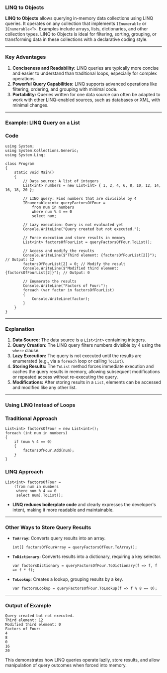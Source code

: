 ### **LINQ to Objects**

**LINQ to Objects** allows querying in-memory data collections using LINQ queries. It operates on any collection that
implements `IEnumerable` or `IEnumerable<T>`. Examples include arrays, lists, dictionaries, and other collection types.
LINQ to Objects is ideal for filtering, sorting, grouping, or transforming data in these collections with a declarative
coding style.

* * * * *

### **Key Advantages**

1. **Conciseness and Readability:** LINQ queries are typically more concise and easier to understand than traditional
   loops, especially for complex operations.
2. **Powerful Query Capabilities:** LINQ supports advanced operations like filtering, ordering, and grouping with
   minimal code.
3. **Portability:** Queries written for one data source can often be adapted to work with other LINQ-enabled sources,
   such as databases or XML, with minimal changes.

* * * * *

### **Example: LINQ Query on a List**

### **Code**

```
using System;
using System.Collections.Generic;
using System.Linq;

class Program
{
    static void Main()
    {
        // Data source: A list of integers
        List<int> numbers = new List<int> { 1, 2, 4, 6, 8, 10, 12, 14, 16, 18, 20 };

        // LINQ query: Find numbers that are divisible by 4
        IEnumerable<int> queryFactorsOfFour =
            from num in numbers
            where num % 4 == 0
            select num;

        // Lazy execution: Query is not evaluated yet
        Console.WriteLine("Query created but not executed.");

        // Force execution and store results in memory
        List<int> factorsOfFourList = queryFactorsOfFour.ToList();

        // Access and modify the results
        Console.WriteLine($"Third element: {factorsOfFourList[2]}"); // Output: 12
        factorsOfFourList[2] = 0; // Modify the result
        Console.WriteLine($"Modified third element: {factorsOfFourList[2]}"); // Output: 0

        // Enumerate the results
        Console.WriteLine("Factors of Four:");
        foreach (var factor in factorsOfFourList)
        {
            Console.WriteLine(factor);
        }
    }
}

```

* * * * *

### **Explanation**

1. **Data Source:** The data source is a `List<int>` containing integers.
2. **Query Creation:** The LINQ query filters numbers divisible by 4 using the `where` clause.
3. **Lazy Execution:** The query is not executed until the results are enumerated (e.g., via a `foreach` loop or calling
   `ToList`).
4. **Storing Results:** The `ToList` method forces immediate execution and caches the query results in memory, allowing
   subsequent modifications or repeated access without re-executing the query.
5. **Modifications:** After storing results in a `List`, elements can be accessed and modified like any other list.

* * * * *

### **Using LINQ Instead of Loops**

### **Traditional Approach**

```
List<int> factorsOfFour = new List<int>();
foreach (int num in numbers)
{
    if (num % 4 == 0)
    {
        factorsOfFour.Add(num);
    }
}

```

### **LINQ Approach**

```
List<int> factorsOfFour =
    (from num in numbers
     where num % 4 == 0
     select num).ToList();

```

- **LINQ reduces boilerplate code** and clearly expresses the developer's intent, making it more readable and
  maintainable.

* * * * *

### **Other Ways to Store Query Results**

- **`ToArray`:** Converts query results into an array.

  ```
  int[] factorsOfFourArray = queryFactorsOfFour.ToArray();

  ```

- **`ToDictionary`:** Converts results into a dictionary, requiring a key selector.

  ```
  var factorsDictionary = queryFactorsOfFour.ToDictionary(f => f, f => f * f);

  ```

- **`ToLookup`:** Creates a lookup, grouping results by a key.

  ```
  var factorsLookup = queryFactorsOfFour.ToLookup(f => f % 8 == 0);

  ```

* * * * *

### **Output of Example**

```
Query created but not executed.
Third element: 12
Modified third element: 0
Factors of Four:
4
8
0
16
20

```

This demonstrates how LINQ queries operate lazily, store results, and allow manipulation of query outcomes when forced
into memory.
